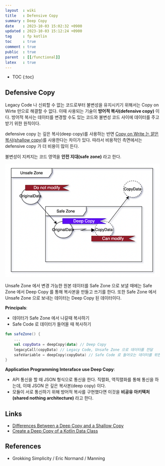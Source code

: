 ```yaml
---
layout  : wiki
title   : Defensive Copy
summary : Deep Copy
date    : 2023-10-03 15:02:32 +0900
updated : 2023-10-03 15:12:24 +0900
tag     : fp kotlin
toc     : true
comment : true
public  : true
parent  : [[/functional]]
latex   : true
---
```

* TOC
{:toc}

## Defensive Copy

Legacy Code 나 신뢰할 수 없는 코드로부터 불변성을 유지시키기 위해서는 Copy on Wirte 만으로 해결할 수 없다.
이때 사용되는 기술이 __방어적 복사(defensive copy)__ 이다. 방어적 복사는 데이터를 변경할 수도 있는 코드와 불변성 코드 사이에 데이터를 주고 받기 위한 원칙이다.

defensive copy 는 깊은 복사(deep copy)를 사용하는 반면 [Copy on Write 는 얕은 복사(shallow copy)](https://baekjungho.github.io/wiki/functional/functional-copy-on-write/)를 사용한다는 차이가 있다. 
따라서 비용적인 측면에서는 defensive copy 가 더 비용이 많이 든다.

불변성이 지켜지는 코드 영역을 __안전 지대(safe zone)__ 라고 한다.

![](/resource/wiki/functional-defensive-copy/deepcopy.png)

Unsafe Zone 에서 변경 가능한 원본 데이터를 Safe Zone 으로 보낼 때에는 Safe Zone 에서 Deep Copy 를 통해 복사본을 만들고 쓰기를 한다.
또한 Safe Zone 에서 Unsafe Zone 으로 보내는 데이터는 Deep Copy 된 데이터이다.

__Principals__:
- 데이터가 Safe Zone 에서 나갈때 복사하기
- Safe Code 로 데이터가 들어올 때 복사하기

```kotlin
fun safeZone() {
    ... 
    val copyData = deepCopy(data) // Deep Copy
    legacyCall(copyData) // Legacy Code, Unsafe Zone 으로 데이터를 전달
    safeVariable = deepCopy(copyData) // Safe Code 로 들어오는 데이터를 위한 복사
}
```

__Application Programming Interaface use Deep Copy__:
- API 통신을 할 때 JSON 형식으로 통신을 한다. 직렬화, 역직렬화를 통해 통신을 하는데, 이때 JSON 은 깊은 복사본(deep copy) 이다.
- 모듈이 서로 통신하기 위해 방어적 복사를 구현했다면 이것을 __비공유 아키텍처(shared nothing architecture)__ 라고 한다.

## Links

- [Differences Between a Deep Copy and a Shallow Copy](https://www.baeldung.com/cs/deep-vs-shallow-copy)
- [Create a Deep Copy of a Kotlin Data Class](https://www.baeldung.com/kotlin/deep-copy-data-class)

## References

- Grokking Simplicity / Eric Normand / Manning